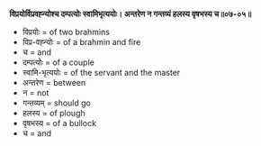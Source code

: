 **विप्रयोर्विप्रवह्न्योश्च दम्पत्योः स्वामिभृत्ययोः। अन्तरेण न गन्तव्यं हलस्य वृषभस्य च॥०७-०५॥**

*   विप्रयोः = of two brahmins
*   विप्र-वह्न्योः = of a brahmin and fire
*   च = and
*   दम्पत्योः = of a couple
*   स्वामि-भृत्ययोः = of the servant and the master
*   अन्तरेण = between
*   न = not
*   गन्तव्यम् = should go
*   हलस्य = of plough
*   वृषभस्य = of a bullock
*   च = and